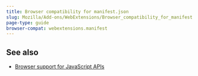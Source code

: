 ```yaml
---
title: Browser compatibility for manifest.json
slug: Mozilla/Add-ons/WebExtensions/Browser_compatibility_for_manifest.json
page-type: guide
browser-compat: webextensions.manifest
---
```




## See also

- [Browser support for JavaScript APIs](/Mozilla/Add-ons/WebExtensions/Browser_support_for_JavaScript_APIs)
